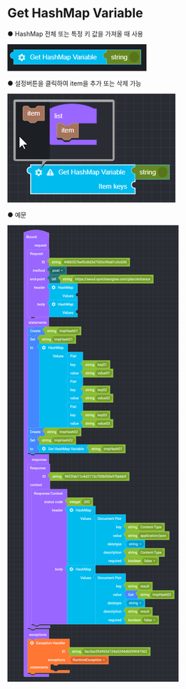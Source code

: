 # Get HashMap Variable

● HashMap 전체 또는 특정 키 값을 가져올 때 사용

![](../../.gitbook/assets/image%20%285%29.png)

● 설정버튼을 클릭하여 item을 추가 또는 삭제 가능

![](../../.gitbook/assets/image%20%281%29.png)

● 예문

![](../../.gitbook/assets/image-6-.png)



